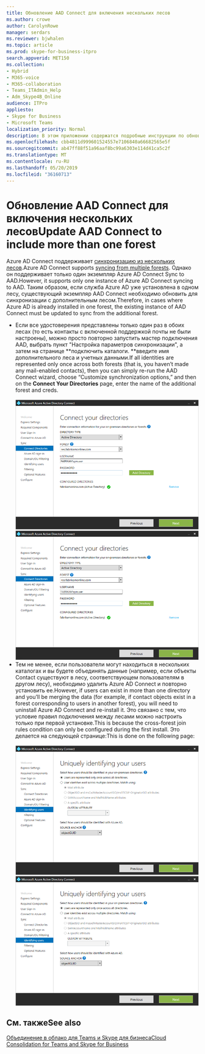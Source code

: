 ```yaml
---
title: Обновление AAD Connect для включения нескольких лесов
ms.author: crowe
author: CarolynRowe
manager: serdars
ms.reviewer: bjwhalen
ms.topic: article
ms.prod: skype-for-business-itpro
search.appverid: MET150
ms.collection:
- Hybrid
- M365-voice
- M365-collaboration
- Teams_ITAdmin_Help
- Adm_Skype4B_Online
audience: ITPro
appliesto:
- Skype for Business
- Microsoft Teams
localization_priority: Normal
description: В этом приложении содержатся подробные инструкции по обновлению AAD Connect для включения нескольких лесов в состав облачной консолидации для Teams и Skype для бизнеса.
ms.openlocfilehash: cbb4811d999601524557e7106840a66682565e5f
ms.sourcegitcommit: ab47ff88f51a96aaf8bc99a6303e114d41ca5c2f
ms.translationtype: MT
ms.contentlocale: ru-RU
ms.lasthandoff: 05/20/2019
ms.locfileid: "36160713"
---
```

# <a name="update-aad-connect-to-include-more-than-one-forest"></a><span data-ttu-id="06e17-103">Обновление AAD Connect для включения нескольких лесов</span><span class="sxs-lookup"><span data-stu-id="06e17-103">Update AAD Connect to include more than one forest</span></span>

<span data-ttu-id="06e17-104">Azure AD Connect поддерживает [синхронизацию из нескольких лесов](https://docs.microsoft.com/en-us/azure/active-directory/connect/active-directory-aadconnect-topologies).</span><span class="sxs-lookup"><span data-stu-id="06e17-104">Azure AD Connect supports [syncing from multiple forests](https://docs.microsoft.com/en-us/azure/active-directory/connect/active-directory-aadconnect-topologies).</span></span> <span data-ttu-id="06e17-105">Однако он поддерживает только один экземпляр Azure AD Connect Sync to AAD.</span><span class="sxs-lookup"><span data-stu-id="06e17-105">However, it supports only one instance of Azure AD Connect syncing to AAD.</span></span> <span data-ttu-id="06e17-106">Таким образом, если служба Azure AD уже установлена в одном лесу, существующий экземпляр AAD Connect необходимо обновить для синхронизации с дополнительным лесом.</span><span class="sxs-lookup"><span data-stu-id="06e17-106">Therefore, in cases where Azure AD is already installed in one forest, the existing instance of AAD Connect must be updated to sync from the additional forest.</span></span>

 - <span data-ttu-id="06e17-107">Если все удостоверения представлены только один раз в обоих лесах (то есть контакты с включенной поддержкой почты не были настроены), можно просто повторно запустить мастер подключения AAD, выбрать пункт "Настройка параметров синхронизации", а затем на странице \*\*подключить каталоги. \*\*введите имя дополнительного леса и учетных данными.</span><span class="sxs-lookup"><span data-stu-id="06e17-107">If all identities are represented only once across both forests (that is, you haven’t made any mail-enabled contacts), then you can simply re-run the AAD Connect wizard, choose “Customize synchronization options,” and then on the **Connect Your Directories** page, enter the name of the additional forest and creds.</span></span><br><br>
 <span data-ttu-id="06e17-108">![Страница подключения каталогов](../media/cloud-consolidation-connect-your-directories.png)</span><span class="sxs-lookup"><span data-stu-id="06e17-108">![The Connect your directories page](../media/cloud-consolidation-connect-your-directories.png)</span></span>
 - <span data-ttu-id="06e17-109">Тем не менее, если пользователи могут находиться в нескольких каталогах и вы будете объединять данные (например, если объекты Contact существуют в лесу, соответствующем пользователям в другом лесу), необходимо удалить Azure AD Connect и повторно установить ее.</span><span class="sxs-lookup"><span data-stu-id="06e17-109">However, if users can exist in more than one directory and you’ll be merging the data (for example, if contact objects exist in a forest corresponding to users in another forest), you will need to uninstall Azure AD Connect and re-install it.</span></span>  <span data-ttu-id="06e17-110">Это связано с тем, что условие правил подключения между лесами можно настроить только при первой установке.</span><span class="sxs-lookup"><span data-stu-id="06e17-110">This is because the cross-forest join rules condition can only be configured during the first install.</span></span> <span data-ttu-id="06e17-111">Это делается на следующей странице:</span><span class="sxs-lookup"><span data-stu-id="06e17-111">This is done on the following page:</span></span><br><br>
 <span data-ttu-id="06e17-112">![Страница уникальной идентификации пользователей](../media/cloud-consolidation-uniquely-identifying-your-users.png)</span><span class="sxs-lookup"><span data-stu-id="06e17-112">![The Uniquely identifying your users page](../media/cloud-consolidation-uniquely-identifying-your-users.png)</span></span>


## <a name="see-also"></a><span data-ttu-id="06e17-113">См. также</span><span class="sxs-lookup"><span data-stu-id="06e17-113">See also</span></span>

[<span data-ttu-id="06e17-114">Объединение в облако для Teams и Skype для бизнеса</span><span class="sxs-lookup"><span data-stu-id="06e17-114">Cloud Consolidation for Teams and Skype for Business</span></span>](cloud-consolidation.md)